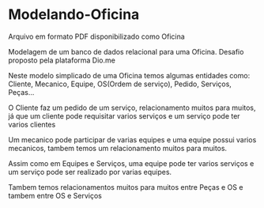 # Modelando-Oficina

Arquivo em formato PDF disponibilizado como Oficina

Modelagem de um banco de dados relacional para uma Oficina. Desafio proposto pela plataforma Dio.me

Neste modelo simplicado de uma Oficina temos algumas entidades como: Cliente, Mecanico, Equipe, OS(Ordem de serviço), Pedido, Serviços, Peças...

O Cliente faz um pedido de um serviço, relacionamento muitos para muitos, já que um cliente pode requisitar varios serviços e um serviço pode ter varios clientes

Um mecanico pode participar de varias equipes e uma equipe possui varios mecanicos, tambem temos um relacionamento muitos para muitos. 

Assim como em Equipes e Serviços, uma equipe pode ter varios serviços e um serviço pode ser realizado por varias equipes.

Tambem temos relacionamentos muitos para muitos entre Peças e OS e tambem entre OS e Serviços
